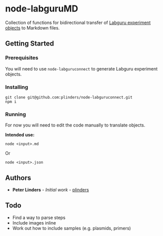 # node-labguruMD

Collection of functions for bidirectional transfer of [Labguru experiment objects](https://github.com/plinders/node-labguruconnect) to Markdown files.

## Getting Started


### Prerequisites

You will need to use `node-labguruconnect` to generate Labguru experiment objects.

### Installing


```
git clone git@github.com:plinders/node-labguruconnect.git
npm i
```

### Running

For now you will need to edit the code manually to translate objects.

**Intended use:**

```
node <input>.md
```

Or

```
node <input>.json
```


## Authors

* **Peter Linders** - *Initial work* - [plinders](https://github.com/plinders)

## Todo

* Find a way to parse steps
* Include images inline
* Work out how to include samples (e.g. plasmids, primers)
 